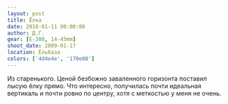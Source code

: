```yaml
---
layout: post
title: Ёлка
date: 2018-01-11 00:00:00
author: Д.Г.
gear: [E-300, 14-45mm]
shoot_date: 2009-01-17
location: Ёльбаза
colors: ['4d4e4e', '170e08']
---
```

Из старенького. Ценой безбожно заваленного горизонта поставил лысую ёлку прямо. Что интересно, получилась почти идеальная вертикаль и почти ровно по центру, хотя с меткостью у меня не очень.
